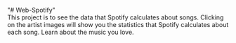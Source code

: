 "# Web-Spotify" 
<br>This project is to see the data that Spotify calculates about songs.
Clicking on the artist images will show you the statistics that Spotify calculates about each song.
Learn about the music you love.

